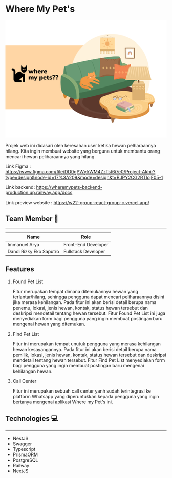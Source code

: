 # Where My Pet's

![WRPLogo](./public/wrp.png)

Projek web ini didasari oleh keresahan user ketika hewan pelharaannya hilang. Kita ingin membuat website yang berguna untuk membantu orang mencari hewan peliharaannya yang hilang.

Link Figma : https://www.figma.com/file/DD0gPWylrWM4ZzTst6i7e0/Project-Akhir?type=design&node-id=17%3A209&mode=design&t=BJPY2CG2RTIojF05-1

Link backend: https://wheremypets-backend-production.up.railway.app/docs

Link preview website : https://w22-group-react-group-c.vercel.app/

## Team Member 🤝

---

| Name                    | Role                |
| ----------------------- | ------------------- |
| Immanuel Arya           | Front-End Developer |
| Dandi Rizky Eko Saputro | Fullstack Developer |

## Features

1. Found Pet List

   Fitur merupakan tempat dimana ditemukannya hewan yang terlantar/hilang, sehingga pengguna dapat mencari peliharaannya disini jika merasa kehilangan. Pada fitur ini akan berisi detail berupa nama penemu, lokasi, jenis hewan, kontak, status hewan tersebut dan deskripsi mendetail tentang hewan tersebut. Fitur Found Pet List ini juga menyediakan form bagi pengguna yang ingin membuat postingan baru mengenai hewan yang ditemukan.

2. Find Pet List

   Fitur ini merupakan tempat unutuk pengguna yang merasa kehilangan hewan kesayangannya. Pada fitur ini akan berisi detail berupa nama pemilik, lokasi, jenis hewan, kontak, status hewan tersebut dan deskripsi mendetail tentang hewan tersebut. Fitur Find Pet List menyediakan form bagi pengguna yang ingin membuat postingan baru mengenai kehilangan hewan.

3. Call Center

   Fitur ini merupakan sebuah call center yanh sudah terintegrasi ke platform Whatsapp yang diperuntukkan kepada pengguna yang ingin bertanya mengenai aplikasi Where my Pet's ini.

## Technologies 💻

---

- NestJS
- Swagger
- Typescript
- PrismaORM
- PostgreSQL
- Railway
- NextJS
